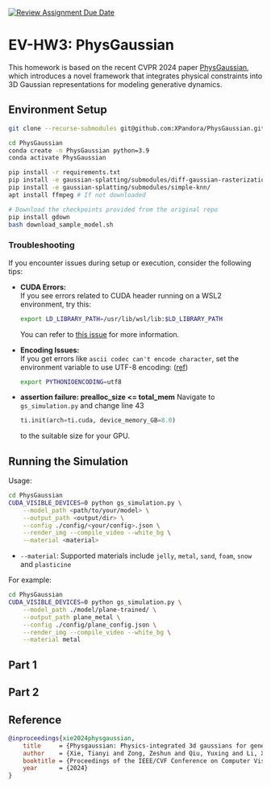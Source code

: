 [![Review Assignment Due Date](https://classroom.github.com/assets/deadline-readme-button-22041afd0340ce965d47ae6ef1cefeee28c7c493a6346c4f15d667ab976d596c.svg)](https://classroom.github.com/a/SdXSjEmH)
# EV-HW3: PhysGaussian

This homework is based on the recent CVPR 2024 paper [PhysGaussian](https://github.com/XPandora/PhysGaussian/tree/main), which introduces a novel framework that integrates physical constraints into 3D Gaussian representations for modeling generative dynamics.
<!-- 
You are **not required** to implement training from scratch. Instead, your task is to set up the environment as specified in the official repository and run the simulation scripts to observe and analyze the results.
 -->

## Environment Setup
```bash
git clone --recurse-submodules git@github.com:XPandora/PhysGaussian.git

cd PhysGaussian
conda create -n PhysGaussian python=3.9
conda activate PhysGaussian

pip install -r requirements.txt
pip install -e gaussian-splatting/submodules/diff-gaussian-rasterization/
pip install -e gaussian-splatting/submodules/simple-knn/
apt install ffmpeg # If not downloaded

# Download the checkpoints provided from the original repo
pip install gdown
bash download_sample_model.sh
```

### Troubleshooting

If you encounter issues during setup or execution, consider the following tips:

- **CUDA Errors:**  
    If you see errors related to CUDA header running on a WSL2 environment, try this:
    ```bash
    export LD_LIBRARY_PATH=/usr/lib/wsl/lib:$LD_LIBRARY_PATH
    ```
    You can refer to [this issue](https://github.com/taichi-dev/taichi/issues/8300) for more information.

- **Encoding Issues:**  
    If you get errors like `ascii codec can't encode character`, set the environment variable to use UTF-8 encoding: ([ref](https://stackoverflow.com/questions/56104377/ascii-codec-cant-encode-character-ordinal-not-in-range-128))
    ```bash
    export PYTHONIOENCODING=utf8
    ```
- **assertion failure: prealloc_size <= total_mem**
    Navigate to `gs_simulation.py` and change line 43
    ```python
    ti.init(arch=ti.cuda, device_memory_GB=8.0)
    ```
    to the suitable size for your GPU.


## Running the Simulation
<!-- Follow the "Quick Start" section and execute the simulation scripts as instructed. Make sure to verify your outputs and understand the role of physics constraints in the generated dynamics. -->
Usage:
```bash
cd PhysGaussian
CUDA_VISIBLE_DEVICES=0 python gs_simulation.py \
    --model_path <path/to/your/model> \
    --output_path <output/dir> \
    --config ./config/<your/config>.json \
    --render_img --compile_video --white_bg \
    --material <material>
```
- `--material`: Supported materials include `jelly`, `metal`, `sand`, `foam`, `snow` and `plasticine`

For example:
```bash
cd PhysGaussian
CUDA_VISIBLE_DEVICES=0 python gs_simulation.py \
    --model_path ./model/plane-trained/ \
    --output_path plane_metal \
    --config ./config/plane_config.json \
    --render_img --compile_video --white_bg \
    --material metal
```


<!-- ## Homework Instructions
Please complete Part 1–2 as described in the [Google Slides](https://docs.google.com/presentation/d/13JcQC12pI8Wb9ZuaVV400HVZr9eUeZvf7gB7Le8FRV4/edit?usp=sharing). -->

## Part 1

## Part 2


## Reference
```bibtex
@inproceedings{xie2024physgaussian,
    title     = {Physgaussian: Physics-integrated 3d gaussians for generative dynamics},
    author    = {Xie, Tianyi and Zong, Zeshun and Qiu, Yuxing and Li, Xuan and Feng, Yutao and Yang, Yin and Jiang, Chenfanfu},
    booktitle = {Proceedings of the IEEE/CVF Conference on Computer Vision and Pattern Recognition},
    year      = {2024}
}
```
